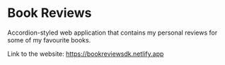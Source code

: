 # Book Reviews

Accordion-styled web application that contains my personal reviews for some of my favourite books.

Link to the website: https://bookreviewsdk.netlify.app
